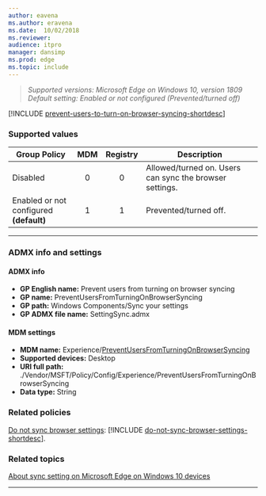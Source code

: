 ```yaml
---
author: eavena
ms.author: eravena
ms.date:  10/02/2018
ms.reviewer: 
audience: itpro
manager: dansimp
ms.prod: edge
ms.topic: include
---
```


<!-- Prevent users from turning on browser syncing -->
>*Supported versions: Microsoft Edge on Windows 10, version 1809*<br>
>*Default setting:  Enabled or not configured (Prevented/turned off)*

[!INCLUDE [prevent-users-to-turn-on-browser-syncing-shortdesc](../shortdesc/prevent-users-to-turn-on-browser-syncing-shortdesc.md)]

### Supported values

|                Group Policy                | MDM | Registry |                       Description                       |
|--------------------------------------------|:---:|:--------:|---------------------------------------------------------|
|                  Disabled                  |  0  |    0     | Allowed/turned on. Users can sync the browser settings. |
| Enabled or not configured<br>**(default)** |  1  |    1     |                  Prevented/turned off.                  |

---


### ADMX info and settings
#### ADMX info
- **GP English name:** Prevent users from turning on browser syncing
- **GP name:** PreventUsersFromTurningOnBrowserSyncing
- **GP path:** Windows Components/Sync your settings
- **GP ADMX file name:** SettingSync.admx

#### MDM settings
- **MDM name:** Experience/[PreventUsersFromTurningOnBrowserSyncing](https://docs.microsoft.com/windows/client-management/mdm/policy-csp-experience#experience-preventusersfromturningonbrowsersyncing)
- **Supported devices:** Desktop
- **URI full path:** ./Vendor/MSFT/Policy/Config/Experience/PreventUsersFromTurningOnBrowserSyncing
- **Data type:** String


### Related policies
[Do not sync browser settings](../available-policies.md#do-not-sync-browser-settings): [!INCLUDE [do-not-sync-browser-settings-shortdesc](../shortdesc/do-not-sync-browser-settings-shortdesc.md)].

### Related topics
[About sync setting on Microsoft Edge on Windows 10 devices](https://windows.microsoft.com/windows-10/about-sync-settings-on-windows-10-devices)


<hr>
